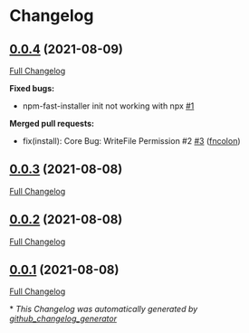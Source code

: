 # Changelog

## [0.0.4](https://github.com/fncolon/npm-fast-installer/tree/0.0.4) (2021-08-09)

[Full Changelog](https://github.com/fncolon/npm-fast-installer/compare/0.0.3...0.0.4)

**Fixed bugs:**

- npm-fast-installer init not working with npx [\#1](https://github.com/fncolon/npm-fast-installer/issues/1)

**Merged pull requests:**

- fix\(install\): Core Bug: WriteFile Permission \#2 [\#3](https://github.com/fncolon/npm-fast-installer/pull/3) ([fncolon](https://github.com/fncolon))

## [0.0.3](https://github.com/fncolon/npm-fast-installer/tree/0.0.3) (2021-08-08)

[Full Changelog](https://github.com/fncolon/npm-fast-installer/compare/0.0.2...0.0.3)

## [0.0.2](https://github.com/fncolon/npm-fast-installer/tree/0.0.2) (2021-08-08)

[Full Changelog](https://github.com/fncolon/npm-fast-installer/compare/0.0.1...0.0.2)

## [0.0.1](https://github.com/fncolon/npm-fast-installer/tree/0.0.1) (2021-08-08)

[Full Changelog](https://github.com/fncolon/npm-fast-installer/compare/4c602e6bfdb454911810cf2e056243dece2adb65...0.0.1)



\* *This Changelog was automatically generated by [github_changelog_generator](https://github.com/github-changelog-generator/github-changelog-generator)*
